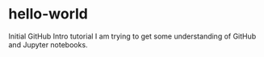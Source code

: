 # hello-world
Initial GitHub Intro tutorial
I am trying to get some understanding of GitHub and Jupyter notebooks.
